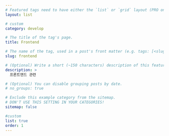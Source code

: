 ```yaml
---
# Featured tags need to have either the `list` or `grid` layout (PRO only).
layout: list

# custom
category: develop

# The title of the tag's page.
title: Frontend

# The name of the tag, used in a post's front matter (e.g. tags: [<slug>]).
slug: frontend

# (Optional) Write a short (~150 characters) description of this featured tag.
description: >
  프론트엔드 관련

# (Optional) You can disable grouping posts by date.
# no_groups: true

# Exclude this example category from the sitemap.
# DON'T USE THIS SETTING IN YOUR CATEGORIES!
sitemap: false

#custom
list: true
order: 1
---
```


